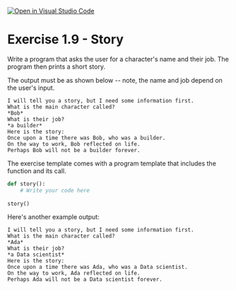 [![Open in Visual Studio Code](https://classroom.github.com/assets/open-in-vscode-f059dc9a6f8d3a56e377f745f24479a46679e63a5d9fe6f495e02850cd0d8118.svg)](https://classroom.github.com/online_ide?assignment_repo_id=6455210&assignment_repo_type=AssignmentRepo)
# Exercise 1.9 - Story 

Write a program that asks the user for a character's name and their job. The program then prints a short story.

The output must be as shown below -- note, the name and job depend on the user's input.

```plaintext
I will tell you a story, but I need some information first.
What is the main character called?
*Bob*
What is their job?
*a builder*
Here is the story:
Once upon a time there was Bob, who was a builder.
On the way to work, Bob reflected on life.
Perhaps Bob will not be a builder forever.
```

The exercise template comes with a program template that includes the function and its call.

```python
def story():
    # Write your code here
    
story()
```

Here's another example output:

```plaintext
I will tell you a story, but I need some information first.
What is the main character called?
*Ada*
What is their job?
*a Data scientist*
Here is the story:
Once upon a time there was Ada, who was a Data scientist.
On the way to work, Ada reflected on life.
Perhaps Ada will not be a Data scientist forever.
```
